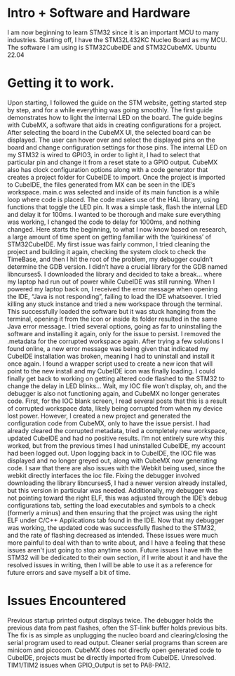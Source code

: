 # Intro + Software and Hardware #
I am now beginning to learn STM32 since it is an important MCU to many industries. Starting off, I have the STM32L432KC Nucleo Board as my MCU. The software I am using is STM32CubeIDE and STM32CubeMX. Ubuntu 22.04 

# Getting it to work. #
Upon starting, I followed the guide on the STM website, getting started step by step, and for a while everything was going smoothly. The first guide demonstrates how to light the internal LED on the board. The guide begins with CubeMX, a software that aids in creating configurations for a project. After selecting the board in the CubeMX UI, the selected board can be displayed. The user can hover over and select the displayed pins on the board and change configuration settings for those pins. The internal LED on my STM32 is wired to GPIO3, in order to light it, I had to select that particular pin and change it from a reset state to a GPIO output. CubeMX also has clock configuration options along with a code generator that creates a project folder for CubeIDE to import. Once the project is imported to CubeIDE, the files generated from MX can be seen in the IDE’s workspace. main.c was selected and inside of its main function is a while loop where code is placed. The code makes use of the HAL library, using functions that toggle the LED pin. 
It was a simple task, flash the internal LED and delay it for 100ms. I wanted to be thorough and make sure everything was working, I changed the code to delay for 1000ms, and nothing changed. Here starts the beginning, to what I now know based on research, a large amount of time spent on getting familiar with the ‘quirkiness’ of STM32CubeIDE. My first issue was fairly common, I tried cleaning the project and building it again, checking the system clock to check the TimeBase, and then I hit the root of the problem, my debugger couldn’t determine the GDB version. I didn’t have a crucial library for the GDB named libncurses5. I downloaded the library and decided to take a break… where my laptop had run out of power while CubeIDE was still running. 
When I powered my laptop back on, I received the error message when opening the IDE, “Java is not responding”, failing to load the IDE whatsoever. I tried killing any stuck instance and tried a new workspace through the terminal. This successfully loaded the software but it was stuck hanging from the terminal, opening it from the icon or inside its folder resulted in the same Java error message. I tried several options, going as far to uninstalling the software and installing it again, only for the issue to persist. I removed the .metadata for the corrupted workspace again. After trying a few solutions I found online, a new error message was being given that indicated my CubeIDE installation was broken, meaning I had to uninstall and install it once again. I found a wrapper script used to create a new icon that will point to the new install and my CubeIDE icon was finally loading. I could finally get back to working on getting altered code flashed to the STM32 to change the delay in LED blinks… Wait, my IOC file won’t display, oh, and the debugger is also not functioning again, and CubeMX no longer generates code. 
First, for the IOC blank screen, I read several posts that this is a result of corrupted workspace data, likely being corrupted from when my device lost power. However, I created a new project and generated the configuration code from CubeMX, only to have the issue persist. I had already cleared the corrupted metadata, tried a completely new workspace, updated CubeIDE and had no positive results. I’m not entirely sure why this worked, but from the previous times I had uninstalled CubeIDE, my account had been logged out. Upon logging back in to CubeIDE, the IOC file was displayed and no longer greyed out, along with CubeMX now generating code. I saw that there are also issues with the Webkit being used, since the webkit directly interfaces the ioc file. Fixing the debugger involved downloading the library libncurses5, I had a newer version already installed, but this version in particular was needed. Additionally, my debugger was not pointing toward the right ELF, this was adjusted through the IDE’s debug configurations tab, setting the load executables and symbols to a check (formerly a minus) and then ensuring that the project was using the right ELF under C/C++ Applications tab found in the IDE. 
Now that my debugger was working, the updated code was successfully flashed to the STM32, and the rate of flashing decreased as intended. 
These issues were much more painful to deal with than to write about, and I have a feeling that these issues aren't just going to stop anytime soon. Future issues I have with the STM32 will be dedicated to their own section, if I write about it and have the resolved issues in writing, then I will be able to use it as a reference for future errors and save myself a bit of time. 

# Issues Encountered #
Previous startup printed output displays twice. The debugger holds the previous data from past flashes, often the ST-link buffer holds previous bits. The fix is as simple as unplugging the nucleo board and clearing/closing the serial program used to read output. Cleaner serial programs than screen are minicom and picocom. 
CubeMX does not directly open generated code to CubeIDE, projects must be directly imported from CubeIDE. Unresolved. 
TIM1/TIM2 issues when GPIO_Output is set to PA8-PA12. 

